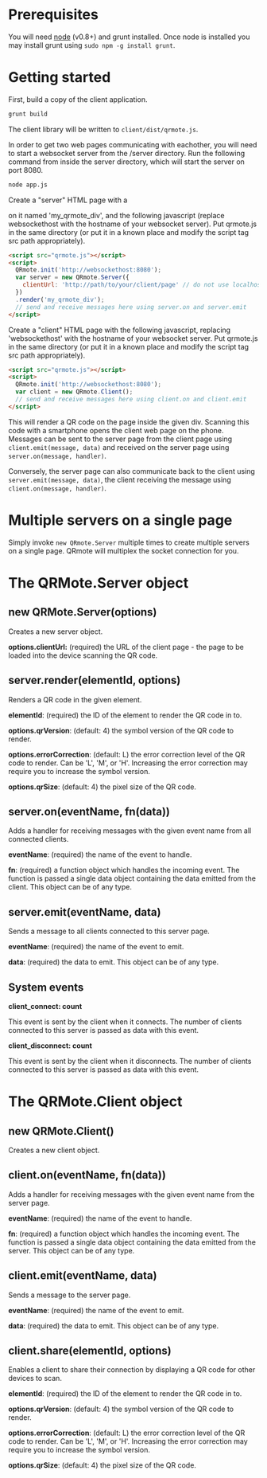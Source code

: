Prerequisites
=============

You will need [node](http://www.nodejs.org) (v0.8+) and grunt installed. Once node is installed you may install grunt using `sudo npm -g install grunt`.

Getting started
===============

First, build a copy of the client application.

```bash
grunt build
```

The client library will be written to `client/dist/qrmote.js`.

In order to get two web pages communicating with eachother, you will need to start a websocket server from the /server directory. Run the
following command from inside the server directory, which will start the server on port 8080.

```bash
node app.js
```

Create a "server" HTML page with a <div> on it named 'my_qrmote_div', and the following javascript (replace websockethost with the hostname
of your websocket server). Put qrmote.js in the same directory (or put it in a known place and modify the script tag src path appropriately).

```html
<script src="qrmote.js"></script>
<script>
  QRmote.init('http://websockethost:8080');
  var server = new QRmote.Server({
    clientUrl: 'http://path/to/your/client/page' // do not use localhost here - otherwise it will not work on the phone
  })
  .render('my_qrmote_div');
  // send and receive messages here using server.on and server.emit
</script>
```

Create a "client" HTML page with the following javascript, replacing 'websockethost' with the hostname of your websocket server.
Put qrmote.js in the same directory (or put it in a known place and modify the script tag src path appropriately).

```html
<script src="qrmote.js"></script>
<script>
  QRmote.init('http://websockethost:8080');
  var client = new QRmote.Client();
  // send and receive messages here using client.on and client.emit
</script>
```

This will render a QR code on the page inside the given div. Scanning this code with a smartphone opens the client web page on the phone.
Messages can be sent to the server page from the client page using `client.emit(message, data)` and received on the server page using
`server.on(message, handler)`.

Conversely, the server page can also communicate back to the client using `server.emit(message, data)`, the client receiving the message
using `client.on(message, handler)`.


Multiple servers on a single page
=================================

Simply invoke `new QRmote.Server` multiple times to create multiple servers on a single page. QRmote will multiplex the socket connection
for you.


The QRMote.Server object
========================

new QRMote.Server(options)
--------------------------

Creates a new server object.

**options.clientUrl:** (required) the URL of the client page - the page to be loaded into the device scanning the QR code.


server.render(elementId, options)
---------------------------------

Renders a QR code in the given element.

**elementId**: (required) the ID of the element to render the QR code in to.

**options.qrVersion**: (default: 4) the symbol version of the QR code to render.

**options.errorCorrection**: (default: L) the error correction level of the QR code to render. Can be 'L', 'M', or 'H'. Increasing the error correction may require you to increase the symbol version.

**options.qrSize**: (default: 4) the pixel size of the QR code.


server.on(eventName, fn(data))
------------------------------

Adds a handler for receiving messages with the given event name from all connected clients.

**eventName**: (required) the name of the event to handle.

**fn**: (required) a function object which handles the incoming event. The function is passed a single data object containing the data emitted from the client. This object can be of any type.


server.emit(eventName, data)
----------------------------

Sends a message to all clients connected to this server page.

**eventName**: (required) the name of the event to emit.

**data**: (required) the data to emit. This object can be of any type.


System events
-------------

**client_connect: count**

This event is sent by the client when it connects. The number of clients connected to this server is passed as data with this event.


**client_disconnect: count**

This event is sent by the client when it disconnects. The number of clients connected to this server is passed as data with this event.


The QRMote.Client object
========================

new QRMote.Client()
-------------------

Creates a new client object.


client.on(eventName, fn(data))
------------------------------

Adds a handler for receiving messages with the given event name from the server page.

**eventName**: (required) the name of the event to handle.

**fn**: (required) a function object which handles the incoming event. The function is passed a single data object containing the data emitted from the server. This object can be of any type.


client.emit(eventName, data)
----------------------------

Sends a message to the server page.

**eventName**: (required) the name of the event to emit.

**data**: (required) the data to emit. This object can be of any type.


client.share(elementId, options)
--------------------------------

Enables a client to share their connection by displaying a QR code for other devices to scan.

**elementId**: (required) the ID of the element to render the QR code in to.

**options.qrVersion**: (default: 4) the symbol version of the QR code to render.

**options.errorCorrection**: (default: L) the error correction level of the QR code to render. Can be 'L', 'M', or 'H'. Increasing the error correction may require you to increase the symbol version.

**options.qrSize**: (default: 4) the pixel size of the QR code.